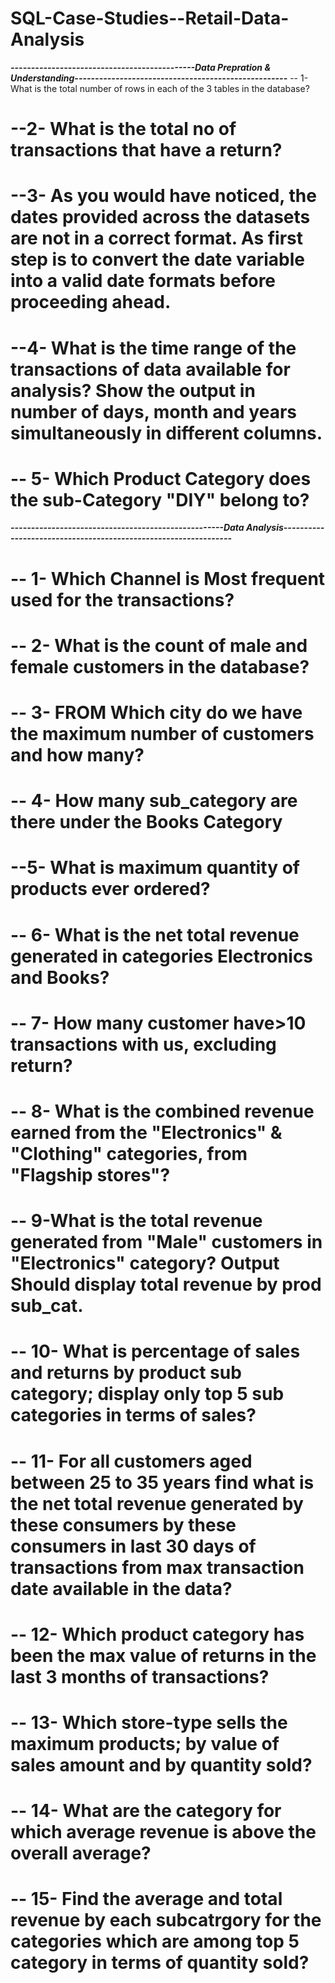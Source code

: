 # SQL-Case-Studies--Retail-Data-Analysis


 ***---------------------------------------------Data Prepration & Understanding----------------------------------------------------***
 -- 1- What is the total number of rows in each of the 3 tables in the database?
# --2- What is the total no of transactions that have a return?
# --3- As you would have noticed, the dates provided across the datasets are not in a correct format. As first step is to convert the date variable into a valid date formats before proceeding ahead. 
# --4- What is the time range of the transactions of data available for analysis? Show the output in number of days, month and years simultaneously in different columns.
# -- 5- Which Product Category does the sub-Category "DIY" belong to?


***----------------------------------------------------Data Analysis----------------------------------------------------------------***

# -- 1- Which Channel is Most frequent used for the transactions?
# -- 2- What is the count of male and female customers in the database?
# -- 3- FROM Which city do we have the maximum number of customers and how many?
# -- 4- How many sub_category are there under the Books Category
# --5- What is maximum quantity of products ever ordered?
# -- 6- What is the net total revenue generated in categories Electronics and Books?
# -- 7- How many customer have>10 transactions with us, excluding return?
# -- 8- What is the combined revenue earned from the "Electronics" & "Clothing" categories, from "Flagship stores"?
# -- 9-What is the total revenue generated from "Male" customers in  "Electronics" category? Output Should display total revenue by prod sub_cat.
# -- 10- What is percentage of sales and returns by product sub category; display only top 5 sub categories in terms of sales?
# -- 11- For all customers aged between 25 to 35 years find what is the net total revenue generated by these consumers by these  consumers in last 30 days of transactions from max transaction date available in the data? 

# -- 12- Which product category has been the max value of returns in the last 3 months of transactions?
# -- 13- Which store-type sells the maximum products; by value of sales amount and by quantity sold?
# -- 14- What are the category for which average revenue is above the overall average?
# -- 15- Find the average and total revenue by each subcatrgory for the categories which are among top 5 category in terms of  quantity sold? 

